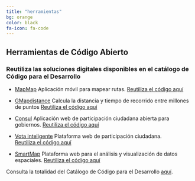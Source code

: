 ```yaml
---
title: "herramientas"
bg: orange
color: black
fa-icon: fa-code
---
```


## Herramientas de Código Abierto

### Reutiliza las soluciones digitales disponibles en el catálogo de Código para el Desarrollo


- [MapMap](http://code.iadb.org/es/repositorio/45/mapmap)
Aplicación móvil para mapear rutas.
[Reutiliza el código aquí](https://code.iadb.org/es/repositorio/45/mapmap) 

- [GMapdistance](http://code.iadb.org/es/repositorio/57/gmapsdistance) 
Calcula la distancia y tiempo de recorrido  entre millones de puntos
[Reutiliza el código aquí](http://code.iadb.org/es/repositorio/57/gmapsdistance)

- [Consul](http://code.iadb.org/es/repositorio/47/consul)
Aplicación web de participación ciudadana abierta para gobiernos.
[Reutiliza el código aquí](http://code.iadb.org/es/repositorio/47/consul)

- [Vota inteligente](http://code.iadb.org/es/repositorio/46/vota-inteligente) 
Plataforma web de participación ciudadana.  
[Reutiliza el código aquí](http://code.iadb.org/es/repositorio/46/vota-inteligente) 

- [SmartMap](http://code.iadb.org/es/repositorio/22/smartmap) 
Plataforma web para el análisis y visualización de datos espaciales. 
[Reutiliza el código aquí](http://code.iadb.org/es/repositorio/22/smartmap)

Consulta la totalidad del Catálogo de Código para el Desarrollo [aquí](http://code.iadb.org/es). 

 
 
